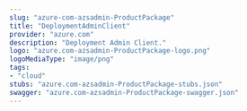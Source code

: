 ```yaml
---
slug: "azure-com-azsadmin-ProductPackage"
title: "DeploymentAdminClient"
provider: "azure.com"
description: "Deployment Admin Client."
logo: "azure.com-azsadmin-ProductPackage-logo.png"
logoMediaType: "image/png"
tags:
- "cloud"
stubs: "azure.com-azsadmin-ProductPackage-stubs.json"
swagger: "azure.com-azsadmin-ProductPackage-swagger.json"
---
```

